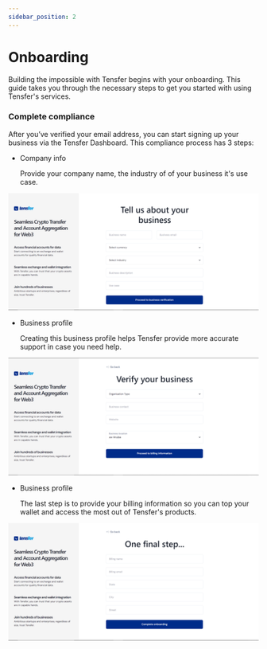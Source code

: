 ```yaml
---
sidebar_position: 2
---
```


# Onboarding

Building the impossible with Tensfer begins with your onboarding. This guide takes you through the necessary steps to get you started with using Tensfer's services.


### Complete compliance

After you’ve verified your email address, you can start signing up your business via the Tensfer Dashboard. This compliance process has 3 steps:

- <p className='bold'>Company info</p> Provide your company name, the industry of of your business it's use case.

![onboarding page](../../static/img/onboarding1.png)



- <p className='bold'>Business profile</p>  Creating this business profile helps Tensfer provide more accurate support in case you need help.

![onboarding page](../../static/img/onboarding2.png)

- <p className='bold'>Business profile</p>  The last step is to provide your billing information so you can top your wallet and access the most out of Tensfer's products.

![onboarding page](../../static/img/onboarding3.png)

